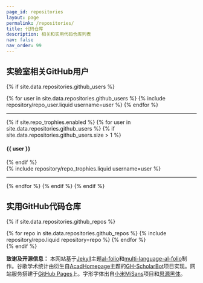 ```yaml
---
page_id: repositories
layout: page
permalink: /repositories/
title: 代码仓库
description: 相关和实用代码仓库列表
nav: false
nav_order: 99
---
```


## 实验室相关GitHub用户

{% if site.data.repositories.github_users %}

<div class="repositories d-flex flex-wrap flex-md-row flex-column justify-content-between align-items-center">
  {% for user in site.data.repositories.github_users %}
    {% include repository/repo_user.liquid username=user %}
  {% endfor %}
</div>

---

{% if site.repo_trophies.enabled %}
{% for user in site.data.repositories.github_users %}
{% if site.data.repositories.github_users.size > 1 %}

<h4>{{ user }}</h4>
  {% endif %}
  <div class="repositories d-flex flex-wrap flex-md-row flex-column justify-content-between align-items-center">
  {% include repository/repo_trophies.liquid username=user %}
  </div>

---

{% endfor %}
{% endif %}
{% endif %}

## 实用GitHub代码仓库

{% if site.data.repositories.github_repos %}

<div class="repositories d-flex flex-wrap flex-md-row flex-column justify-content-between align-items-center">
  {% for repo in site.data.repositories.github_repos %}
    {% include repository/repo.liquid repository=repo %}
  {% endfor %}
</div>
{% endif %}

**致谢及开源信息：** 本网站基于[Jekyll](https://github.com/jekyll/jekyll)主题[al-folio](https://github.com/alshedivat/al-folio)和[multi-language-al-folio](https://github.com/george-gca/multi-language-al-folio)制作。谷歌学术统计由衍生自[AcadHomepage](https://github.com/RayeRen/acad-homepage.github.io)主题的[GH-ScholarBot](https://github.com/jiaye-wu/GH-ScholarBot/)项目实现。网站服务搭建于[GitHub Pages](https://pages.github.com/)上。字形字体出自[小米MiSans](https://hyperos.mi.com/font/)项目和[思源黑体](https://github.com/adobe-fonts/source-han-sans)。